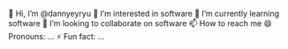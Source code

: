  👋 Hi, I’m @dannyeyryu
 👀 I’m interested in software
 🌱 I’m currently learning software
 💞️ I’m looking to collaborate on software
 📫 How to reach me 
 😄 Pronouns: ...
 ⚡ Fun fact: ...

<!---
dannyeyryu/dannyeyryu is a ✨ special ✨ repository because its `README.md` (this file) appears on your GitHub profile.
You can click the Preview link to take a look at your changes.
--->
